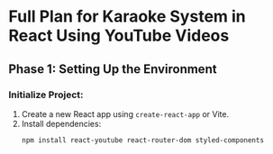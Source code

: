 # Full Plan for Karaoke System in React Using YouTube Videos

## **Phase 1: Setting Up the Environment**
### Initialize Project:
1. Create a new React app using `create-react-app` or Vite.
2. Install dependencies:
   ```bash
   npm install react-youtube react-router-dom styled-components
